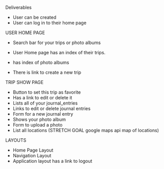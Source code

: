 Deliverables

- User can be created
- User can log in to their home page

USER HOME PAGE
* Search bar for your trips or photo albums
- User Home page has an index of their trips.
* has index of photo albums
- There is link to create a new trip


TRIP SHOW PAGE
* Button to set this trip as favorite
* Has a link to edit or delete it
* Lists all of your journal_entries
* Links to edit or delete journal entries
* Form for a new journal entry
* Shows your photo album
* Form to upload a photo
* List all locations (STRETCH GOAL google maps api map of locations)

LAYOUTS
* Home Page Layout
* Navigation Layout
* Application layout has a link to logout
